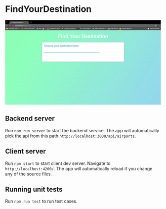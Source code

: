 # FindYourDestination

![Alt Text](https://github.com/Dhiviya-Bharathi/find-your-destination/blob/master/output.gif)

## Backend server

Run `npm run server` to start the backend service. The app will automatically pick the api from this path `http://localhost:3000/api/airports`.

## Client server

Run `npm start` to start client dev server. Navigate to `http://localhost:4200/`. The app will automatically reload if you change any of the source files.

## Running unit tests

Run `npm run test` to run test cases.
